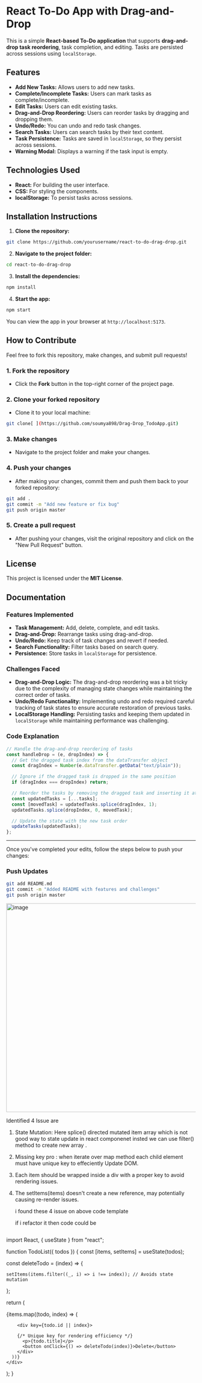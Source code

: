 

# React To-Do App with Drag-and-Drop

This is a simple **React-based To-Do application** that supports **drag-and-drop task reordering**, task completion, and editing. Tasks are persisted across sessions using `localStorage`.

## Features

- **Add New Tasks:** Allows users to add new tasks.
- **Complete/Incomplete Tasks:** Users can mark tasks as complete/incomplete.
- **Edit Tasks:** Users can edit existing tasks.
- **Drag-and-Drop Reordering:** Users can reorder tasks by dragging and dropping them.
- **Undo/Redo:** You can undo and redo task changes.
- **Search Tasks:** Users can search tasks by their text content.
- **Task Persistence:** Tasks are saved in `localStorage`, so they persist across sessions.
- **Warning Modal:** Displays a warning if the task input is empty.

## Technologies Used

- **React:** For building the user interface.
- **CSS:** For styling the components.
- **localStorage:** To persist tasks across sessions.

## Installation Instructions

1. **Clone the repository:**

```bash
git clone https://github.com/yourusername/react-to-do-drag-drop.git
```

2. **Navigate to the project folder:**

```bash
cd react-to-do-drag-drop
```

3. **Install the dependencies:**

```bash
npm install
```

4. **Start the app:**

```bash
npm start
```

You can view the app in your browser at `http://localhost:5173`.

## How to Contribute

Feel free to fork this repository, make changes, and submit pull requests!

### 1. **Fork the repository**
   - Click the **Fork** button in the top-right corner of the project page.

### 2. **Clone your forked repository**
   - Clone it to your local machine:
   ```bash
   git clone[ ](https://github.com/soumya898/Drag-Drop_TodoApp.git)
   ```

### 3. **Make changes**
   - Navigate to the project folder and make your changes.

### 4. **Push your changes**
   - After making your changes, commit them and push them back to your forked repository:
   ```bash
   git add .
   git commit -m "Add new feature or fix bug"
   git push origin master
   ```

### 5. **Create a pull request**
   - After pushing your changes, visit the original repository and click on the "New Pull Request" button.

## License

This project is licensed under the **MIT License**.

## Documentation

### Features Implemented
- **Task Management:** Add, delete, complete, and edit tasks.
- **Drag-and-Drop:** Rearrange tasks using drag-and-drop.
- **Undo/Redo:** Keep track of task changes and revert if needed.
- **Search Functionality:** Filter tasks based on search query.
- **Persistence:** Store tasks in `localStorage` for persistence.

### Challenges Faced
- **Drag-and-Drop Logic:** The drag-and-drop reordering was a bit tricky due to the complexity of managing state changes while maintaining the correct order of tasks.
- **Undo/Redo Functionality:** Implementing undo and redo required careful tracking of task states to ensure accurate restoration of previous tasks.
- **LocalStorage Handling:** Persisting tasks and keeping them updated in `localStorage` while maintaining performance was challenging.

### Code Explanation

```javascript
// Handle the drag-and-drop reordering of tasks
const handleDrop = (e, dropIndex) => {
  // Get the dragged task index from the dataTransfer object
  const dragIndex = Number(e.dataTransfer.getData("text/plain"));

  // Ignore if the dragged task is dropped in the same position
  if (dragIndex === dropIndex) return;

  // Reorder the tasks by removing the dragged task and inserting it at the new position
  const updatedTasks = [...tasks];
  const [movedTask] = updatedTasks.splice(dragIndex, 1);
  updatedTasks.splice(dropIndex, 0, movedTask);

  // Update the state with the new task order
  updateTasks(updatedTasks);
};
```

---

Once you've completed your edits, follow the steps below to push your changes:

### Push Updates
```bash
git add README.md
git commit -m "Added README with features and challenges"
git push origin master
```



<img width="553" alt="image" src="https://github.com/user-attachments/assets/aeaba848-25d0-4d29-9a9f-6125dc682f78" />


Identified 4 Issue are 

1. State Mutation:  Here splice()  directed mutated item array which is not good way to state update in react componenet insted   we can use filter() method to create new array .
2.  Missing  key pro :  when   iterate  over map method each child element must have unique key to effeciently Update DOM.
3.  Each item should be wrapped inside a div with a proper key to avoid rendering issues.

4. The setItems(items) doesn't create a new reference,  may potentially causing re-render issues.

     i found these 4 issue on above  code template



   if i refactor it then   code could be


   ```javascript
import React, { useState } from "react";

function TodoList({ todos }) {
  const [items, setItems] = useState(todos);
 
  const deleteTodo = (index) => {
  
    setItems(items.filter((_, i) => i !== index)); // Avoids state mutation
  };

  return (
    <div>
      {items.map((todo, index) => (
      
        <div key={todo.id || index}>
        
        {/* Unique key for rendering efficiency */}
          <p>{todo.title}</p>
          <button onClick={() => deleteTodo(index)}>Delete</button>
        </div>
      ))}
    </div>
  );
}
  
   









